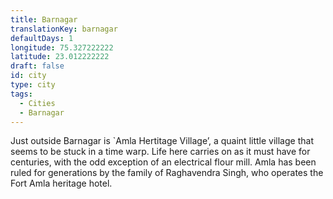 ```yaml
---
title: Barnagar
translationKey: barnagar
defaultDays: 1
longitude: 75.327222222
latitude: 23.012222222
draft: false
id: city
type: city
tags:
  - Cities
  - Barnagar
---
```

Just outside Barnagar is `Amla Hertitage Village’, a quaint little village that seems to be stuck in a time warp. Life here carries on as it must have for centuries, with the odd exception of an electrical flour mill. Amla has been ruled for generations by the family of Raghavendra Singh, who operates the Fort Amla heritage hotel.
